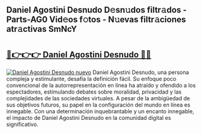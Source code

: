 ## Daniel Agostini Desnudo D𝚎sn𝚞dos filtr𝚊dos - Parts-AG0 Vid𝚎os f𝚘tos - N𝚞evas filtr𝚊ciones atr𝚊ctivas SmNcY

# <h2><a href="http://mb1b52.tromn.icu/?c=Daniel+Agostini+Desnudo">🔗👉👉👉 Daniel Agostini Desnudo 🔗🔗</a></h2>

[![Daniel Agostini Desnudo nuevo](https://i.imgur.com/pEAQMta.gif)](http://mb1b52.tromn.icu/?c=Daniel+Agostini+Desnudo)
Daniel Agostini Desnudo, una persona compleja y estimulante, desafía la definición fácil. Su enfoque poco convencional de la autorrepresentación en línea ha atraído y ofendido a los espectadores, estimulando debates sobre moralidad, privacidad y las complejidades de las sociedades virtuales. A pesar de la ambigüedad de sus objetivos futuros, su papel en la configuración del mundo en línea es innegable. Con una determinación inquebrantable y un encanto innegable, el impacto de Daniel Agostini Desnudo en la comunidad digital es significativo.
